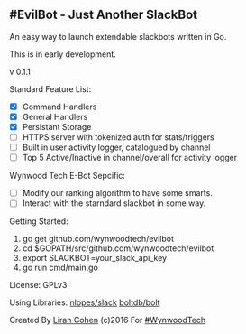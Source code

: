 #EvilBot - Just Another SlackBot
----------

An easy way to launch extendable slackbots written in Go.

This is in early development.

v 0.1.1

Standard Feature List:
- [x] Command Handlers
- [x] General Handlers
- [x] Persistant Storage
- [ ] HTTPS server with tokenized auth for stats/triggers 
- [ ] Built in user activity logger, catalogued by channel
- [ ] Top 5 Active/Inactive in channel/overall for activity logger 

Wynwood Tech E-Bot Sepcific:
- [ ] Modify our ranking algorithm to have some smarts. 
- [ ] Interact with the starndard slackbot in some way. 

Getting Started:

1. go get github.com/wynwoodtech/evilbot
2. cd $GOPATH/src/github.com/wynwoodtech/evilbot
3. export SLACKBOT=your_slack_api_key
4. go run cmd/main.go


License: GPLv3

Using Libraries:
[nlopes/slack](http://github.com/nlopes/slack)
[boltdb/bolt](http://github.com/boltdb/bolt)

Created By [Liran Cohen](http://www.github.com/lirancohen) (c)2016 For [#WynwoodTech](http://www.wyn.tech)

